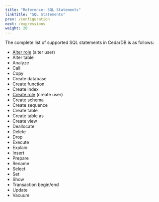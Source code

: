 ```yaml
---
title: "Reference: SQL Statements"
linkTitle: "SQL Statements"
prev: /configuration
next: /expressions
weight: 20
---
```


The complete list of supported SQL statements in CedarDB is as follows:

* [Alter role](alterrole) (alter user)
* Alter table
* Analyze
* Call
* Copy
* Create database
* Create function
* Create index
* [Create role](createrole) (create user)
* Create schema
* Create sequence
* Create table
* Create table as
* Create view
* Deallocate
* Delete
* Drop
* Execute
* Explain
* Insert
* Prepare
* Rename
* Select
* Set
* Show
* Transaction begin/end
* Update
* Vacuum
